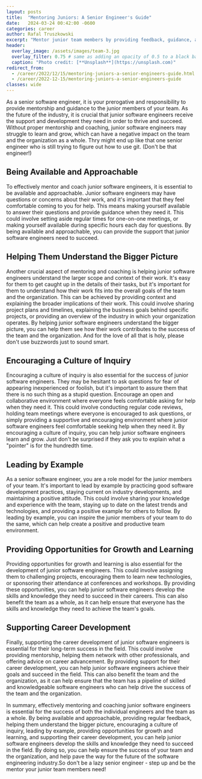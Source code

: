 ```yaml
---
layout: posts
title:  "Mentoring Juniors: A Senior Engineer's Guide"
date:   2024-03-24 00:42:00 -0600
categories: career
author: Rafal Truszkowski
excerpt: "Mentor junior team members by providing feedback, guidance, and opportunities for learning. Encourage a culture of inquiry and be patient and understanding. Basically, be the Yoda to their Luke Skywalker."
header:
  overlay_image: /assets/images/team-3.jpg
  overlay_filter: 0.75 # same as adding an opacity of 0.5 to a black background
  caption: "Photo credit: [**Unsplash**](https://unsplash.com)"
redirect_from:
  - /career/2022/12/15/mentoring-juniors-a-senior-engineers-guide.html
  - /career/2022-12-15/mentoring-juniors-a-senior-engineers-guide
classes: wide
---
```

As a senior software engineer, it is your prerogative and responsibility to provide mentorship and guidance to the junior members of your team. As the future of the industry, it is crucial that junior software engineers receive the support and development they need in order to thrive and succeed. Without proper mentorship and coaching, junior software engineers may struggle to learn and grow, which can have a negative impact on the team and the organization as a whole. Thry might end up like that one senior engineer who is still trying to figure out how to use git. (Don't be that engineer!)

## Being Available and Approachable
To effectively mentor and coach junior software engineers, it is essential to be available and approachable. Junior software engineers may have questions or concerns about their work, and it's important that they feel comfortable coming to you for help. This means making yourself available to answer their questions and provide guidance when they need it. This could involve setting aside regular times for one-on-one meetings, or making yourself available during specific hours each day for questions. By being available and approachable, you can provide the support that junior software engineers need to succeed.

## Helping Them Understand the Bigger Picture
Another crucial aspect of mentoring and coaching is helping junior software engineers understand the larger scope and context of their work. It's easy for them to get caught up in the details of their tasks, but it's important for them to understand how their work fits into the overall goals of the team and the organization. This can be achieved by providing context and explaining the broader implications of their work. This could involve sharing project plans and timelines, explaining the business goals behind specific projects, or providing an overview of the industry in which your organization operates. By helping junior software engineers understand the bigger picture, you can help them see how their work contributes to the success of the team and the organization. And for the love of all that is holy, please don't use buzzwords just to sound smart.

## Encouraging a Culture of Inquiry
Encouraging a culture of inquiry is also essential for the success of junior software engineers. They may be hesitant to ask questions for fear of appearing inexperienced or foolish, but it's important to assure them that there is no such thing as a stupid question. Encourage an open and collaborative environment where everyone feels comfortable asking for help when they need it. This could involve conducting regular code reviews, holding team meetings where everyone is encouraged to ask questions, or simply providing a supportive and encouraging environment where junior software engineers feel comfortable seeking help when they need it. By encouraging a culture of inquiry, you can help junior software engineers learn and grow. Just don't be surprised if they ask you to explain what a "pointer" is for the hundredth time.

## Leading by Example
As a senior software engineer, you are a role model for the junior members of your team. It's important to lead by example by practicing good software development practices, staying current on industry developments, and maintaining a positive attitude. This could involve sharing your knowledge and experience with the team, staying up to date on the latest trends and technologies, and providing a positive example for others to follow. By leading by example, you can inspire the junior members of your team to do the same, which can help create a positive and productive team environment.

## Providing Opportunities for Growth and Learning
Providing opportunities for growth and learning is also essential for the development of junior software engineers. This could involve assigning them to challenging projects, encouraging them to learn new technologies, or sponsoring their attendance at conferences and workshops. By providing these opportunities, you can help junior software engineers develop the skills and knowledge they need to succeed in their careers. This can also benefit the team as a whole, as it can help ensure that everyone has the skills and knowledge they need to achieve the team's goals.

## Supporting Career Development
Finally, supporting the career development of junior software engineers is essential for their long-term success in the field. This could involve providing mentorship, helping them network with other professionals, and offering advice on career advancement. By providing support for their career development, you can help junior software engineers achieve their goals and succeed in the field. This can also benefit the team and the organization, as it can help ensure that the team has a pipeline of skilled and knowledgeable software engineers who can help drive the success of the team and the organization.

In summary, effectively mentoring and coaching junior software engineers is essential for the success of both the individual engineers and the team as a whole. By being available and approachable, providing regular feedback, helping them understand the bigger picture, encouraging a culture of inquiry, leading by example, providing opportunities for growth and learning, and supporting their career development, you can help junior software engineers develop the skills and knowledge they need to succeed in the field. By doing so, you can help ensure the success of your team and the organization, and help pave the way for the future of the software engineering industry.So don't be a lazy senior engineer - step up and be the mentor your junior team members need! 